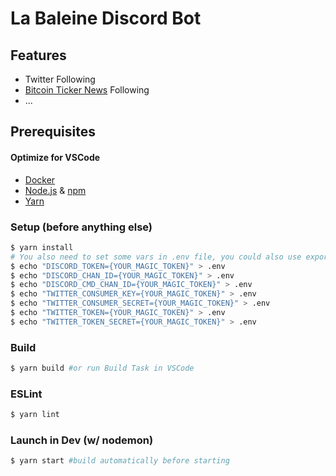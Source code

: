 # La Baleine Discord Bot

## Features
- Twitter Following
- [Bitcoin Ticker News](http://bitcointicker.co/news/) Following
- ...

## Prerequisites
#### Optimize for VSCode
- [Docker](https://www.docker.com/)
- [Node.js](https://nodejs.org) & [npm](https://www.npmjs.com/)
- [Yarn](https://yarnpkg.com)

### Setup (before anything else)
```bash
$ yarn install
# You also need to set some vars in .env file, you could also use export
$ echo "DISCORD_TOKEN={YOUR_MAGIC_TOKEN}" > .env
$ echo "DISCORD_CHAN_ID={YOUR_MAGIC_TOKEN}" > .env
$ echo "DISCORD_CMD_CHAN_ID={YOUR_MAGIC_TOKEN}" > .env
$ echo "TWITTER_CONSUMER_KEY={YOUR_MAGIC_TOKEN}" > .env
$ echo "TWITTER_CONSUMER_SECRET={YOUR_MAGIC_TOKEN}" > .env
$ echo "TWITTER_TOKEN={YOUR_MAGIC_TOKEN}" > .env
$ echo "TWITTER_TOKEN_SECRET={YOUR_MAGIC_TOKEN}" > .env
```

### Build
```bash
$ yarn build #or run Build Task in VSCode
```

### ESLint
```bash
$ yarn lint
```

### Launch in Dev (w/ nodemon)
```bash
$ yarn start #build automatically before starting
```

<!--### Test
```bash
$ yarn test #or run Test Task in VSCode
```-->